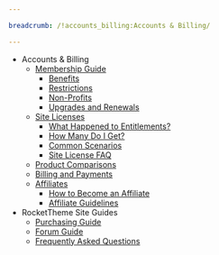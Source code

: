 ```yaml
---

breadcrumb: /!accounts_billing:Accounts & Billing/

---
```


* Accounts & Billing
	* [Membership Guide](membership.md)
		* [Benefits](membership.md#membership-benefits)
		* [Restrictions](membership.md#membership-restrictions)
		* [Non-Profits](membership.md#non-profits)
		* [Upgrades and Renewals](upgrades_and_renewals.md)
	* [Site Licenses](site_licenses.md)
		* [What Happened to Entitlements?](site_licenses.md#what-happened-to-entitlements)
		* [How Many Do I Get?](site_licenses.md#how-many-site-licenses-do-i-get?)
		* [Common Scenarios](site_licenses.md#common-use-scenarios)
		* [Site License FAQ](site_licenses.md#frequently-asked-questions)
	* [Product Comparisons](comparisons.md)
	* [Billing and Payments](payments.md)
	* [Affiliates](affiliates.md)
		* [How to Become an Affiliate](affiliates.md#how-to-become-an-affiliate)
		* [Affiliate Guidelines](affiliates.md)
* RocketTheme Site Guides
	* [Purchasing Guide](purchase.md)
	* [Forum Guide](../technical_tips/site/forum_guide.md)
	* [Frequently Asked Questions](faq.md)